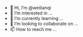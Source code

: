 - 👋 Hi, I’m @weilianqi
- 👀 I’m interested in ...
- 🌱 I’m currently learning ...
- 💞️ I’m looking to collaborate on ...
- 📫 How to reach me ...

<!---
weilianqi/weilianqi is a ✨ special ✨ repository because its `README.md` (this file) appears on your GitHub profile.
You can click the Preview link to take a look at your changes.
--->
